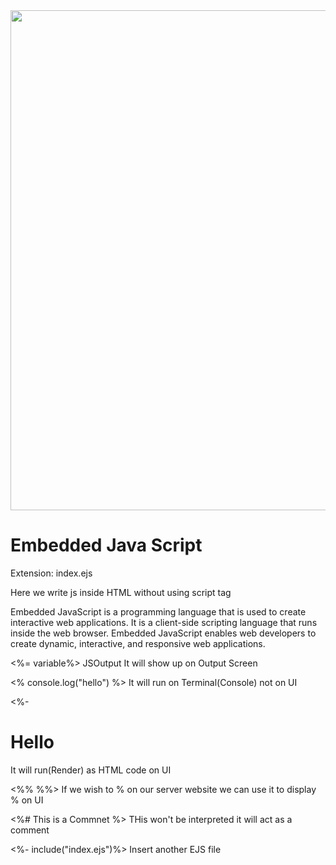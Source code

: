 <img src="https://cdn.hashnode.com/res/hashnode/image/upload/v1669904581074/eiOU4pInF.png?w=1600&h=840&fit=crop&crop=entropy&auto=compress,format&format=webp" width ="800px">
<h1>Embedded Java Script</h1>

<p>Extension: index.ejs</p>
<p>Here we write js inside HTML without using script tag </p>
<p>Embedded JavaScript is a programming language that is used to create interactive web applications. It is a client-side scripting language that runs inside the web browser. Embedded JavaScript enables web developers to create dynamic, interactive, and responsive web applications.</p>
<p><%= variable%>                                                                  JSOutput It will show up on Output Screen</p>
<p><% console.log("hello") %>                                                      It will run on Terminal(Console) not on UI     </p>
<p><%- <h1>Hello </h1>                                                              It will run(Render) as HTML code on UI</p>
<p><%% %%>                                                                           If we wish to % on our server website we can use it to display % on UI</p>
<p> <%# This is a Commnet %>                                                          THis won't be interpreted it will act as a comment                </p>
<p><%- include("index.ejs")%>                                                        Insert another EJS file</p>
